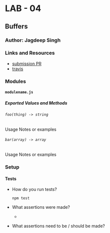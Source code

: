 # LAB - 04

## Buffers

### Author: Jagdeep Singh

### Links and Resources
* [submission PR](https://github.com/401-advanced-javascript-js/lab-04-buffers/pull/1)
* [travis](https://www.travis-ci.com/401-advanced-javascript-js/lab-04-buffers)

### Modules
#### `modulename.js`
##### Exported Values and Methods

###### `foo(thing) -> string`
Usage Notes or examples

###### `bar(array) -> array`
Usage Notes or examples

### Setup

#### Tests
* How do you run tests?

  `npm test`

* What assertions were made?

  * 

* What assertions need to be / should be made?